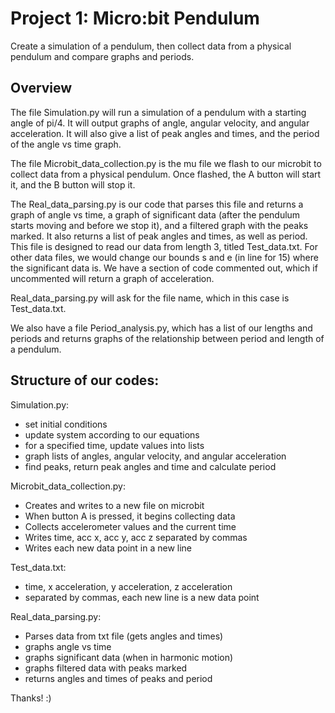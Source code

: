 # Project 1: Micro:bit Pendulum

Create a simulation of a pendulum, then collect data from a physical pendulum and compare graphs and periods.

## Overview

The file Simulation.py will run a simulation of a pendulum with a starting angle of pi/4. 
It will output graphs of angle, angular velocity, and angular acceleration. It will also give 
a list of peak angles and times, and the period of the angle vs time graph.

The file Microbit_data_collection.py is the mu file we flash to our microbit to collect data
from a physical pendulum. Once flashed, the A button will start it, and the B button will stop it.

The Real_data_parsing.py is our code that parses this file and returns a graph of angle vs time, 
a graph of significant data (after the pendulum starts moving and before we stop it), and a filtered
graph with the peaks marked. It also returns a list of peak angles and times, as well as period. 
This file is designed to read our data from length 3, titled Test_data.txt. For other data files, 
we would change our bounds s and e (in line for 15) where the significant data is. We have a section of
code commented out, which if uncommented will return a graph of acceleration.

Real_data_parsing.py will ask for the file name, which in this case is Test_data.txt.
    
We also have a file Period_analysis.py, which has a list of our lengths and periods and returns
graphs of the relationship between period and length of a pendulum.

## Structure of our codes:

Simulation.py:
- set initial conditions
- update system according to our equations
- for a specified time, update values into lists
- graph lists of angles, angular velocity, and angular acceleration
- find peaks, return peak angles and time and calculate period

Microbit_data_collection.py:
- Creates and writes to a new file on microbit
- When button A is pressed, it begins collecting data
- Collects accelerometer values and the current time
- Writes time, acc x, acc y, acc z separated by commas
- Writes each new data point in a new line

Test_data.txt:
- time, x acceleration, y acceleration, z acceleration
- separated by commas, each new line is a new data point
    
Real_data_parsing.py:
- Parses data from txt file (gets angles and times)
- graphs angle vs time
- graphs significant data (when in harmonic motion)
- graphs filtered data with peaks marked
- returns angles and times of peaks and period

Thanks! :)

